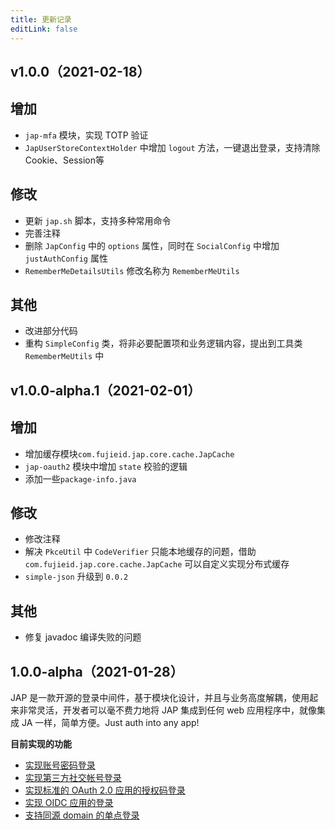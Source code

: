 ```yaml
---
title: 更新记录
editLink: false
---
```


## v1.0.0（2021-02-18）

## 增加

- `jap-mfa` 模块，实现 TOTP 验证
- `JapUserStoreContextHolder` 中增加 `logout` 方法，一键退出登录，支持清除 Cookie、Session等

## 修改

- 更新 `jap.sh` 脚本，支持多种常用命令
- 完善注释
- 删除 `JapConfig` 中的 `options` 属性，同时在 `SocialConfig` 中增加 `justAuthConfig` 属性
- `RememberMeDetailsUtils` 修改名称为 `RememberMeUtils`

## 其他

- 改进部分代码
- 重构 `SimpleConfig` 类，将非必要配置项和业务逻辑内容，提出到工具类 `RememberMeUtils` 中


## v1.0.0-alpha.1（2021-02-01）

## 增加

- 增加缓存模块`com.fujieid.jap.core.cache.JapCache`
- `jap-oauth2` 模块中增加 `state` 校验的逻辑
- 添加一些`package-info.java`

## 修改

- 修改注释
- 解决 `PkceUtil` 中 `CodeVerifier` 只能本地缓存的问题，借助 `com.fujieid.jap.core.cache.JapCache` 可以自定义实现分布式缓存
- `simple-json` 升级到 `0.0.2`

## 其他
- 修复 javadoc 编译失败的问题

## 1.0.0-alpha（2021-01-28）

JAP 是一款开源的登录中间件，基于模块化设计，并且与业务高度解耦，使用起来非常灵活，开发者可以毫不费力地将 JAP 集成到任何 web 应用程序中，就像集成 JA 一样，简单方便。Just auth into any app!

**目前实现的功能**

- [实现账号密码登录](/quickstart/jap-simple)
- [实现第三方社交帐号登录](/quickstart/jap-social)
- [实现标准的 OAuth 2.0 应用的授权码登录](/quickstart/jap-oauth2)
- [实现 OIDC 应用的登录](/quickstart/jap-oidc)
- [支持同源 domain 的单点登录](/quickstart/jap-sso)


